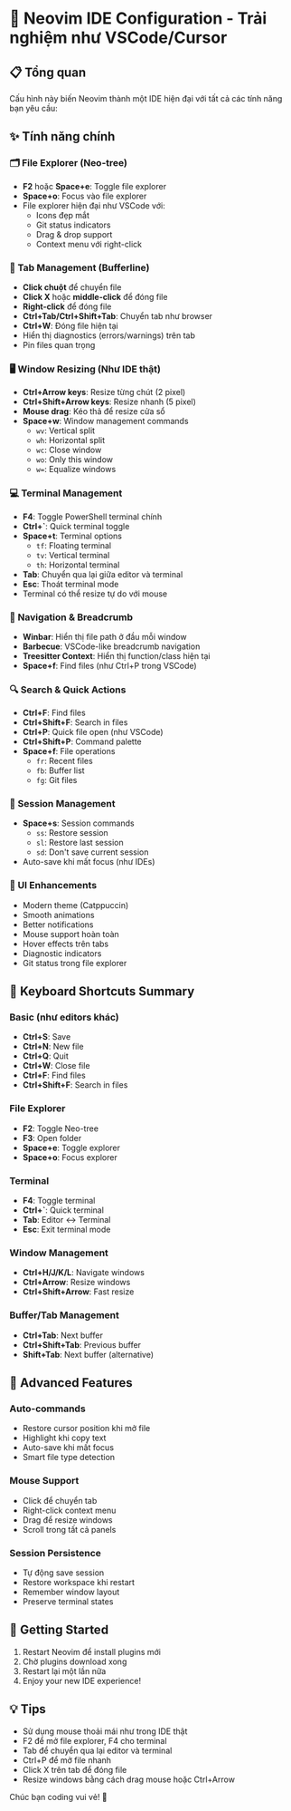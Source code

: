 # 🚀 Neovim IDE Configuration - Trải nghiệm như VSCode/Cursor

## 📋 Tổng quan
Cấu hình này biến Neovim thành một IDE hiện đại với tất cả các tính năng bạn yêu cầu:

## ✨ Tính năng chính

### 🗂️ File Explorer (Neo-tree)
- **F2** hoặc **Space+e**: Toggle file explorer
- **Space+o**: Focus vào file explorer
- File explorer hiện đại như VSCode với:
  - Icons đẹp mắt
  - Git status indicators
  - Drag & drop support
  - Context menu với right-click

### 📑 Tab Management (Bufferline)
- **Click chuột** để chuyển file
- **Click X** hoặc **middle-click** để đóng file
- **Right-click** để đóng file
- **Ctrl+Tab/Ctrl+Shift+Tab**: Chuyển tab như browser
- **Ctrl+W**: Đóng file hiện tại
- Hiển thị diagnostics (errors/warnings) trên tab
- Pin files quan trọng

### 🖥️ Window Resizing (Như IDE thật)
- **Ctrl+Arrow keys**: Resize từng chút (2 pixel)
- **Ctrl+Shift+Arrow keys**: Resize nhanh (5 pixel)
- **Mouse drag**: Kéo thả để resize cửa sổ
- **Space+w**: Window management commands
  - `wv`: Vertical split
  - `wh`: Horizontal split
  - `wc`: Close window
  - `wo`: Only this window
  - `w=`: Equalize windows

### 💻 Terminal Management
- **F4**: Toggle PowerShell terminal chính
- **Ctrl+`**: Quick terminal toggle
- **Space+t**: Terminal options
  - `tf`: Floating terminal
  - `tv`: Vertical terminal
  - `th`: Horizontal terminal
- **Tab**: Chuyển qua lại giữa editor và terminal
- **Esc**: Thoát terminal mode
- Terminal có thể resize tự do với mouse

### 🧭 Navigation & Breadcrumb
- **Winbar**: Hiển thị file path ở đầu mỗi window
- **Barbecue**: VSCode-like breadcrumb navigation
- **Treesitter Context**: Hiển thị function/class hiện tại
- **Space+f**: Find files (như Ctrl+P trong VSCode)

### 🔍 Search & Quick Actions
- **Ctrl+F**: Find files
- **Ctrl+Shift+F**: Search in files
- **Ctrl+P**: Quick file open (như VSCode)
- **Ctrl+Shift+P**: Command palette
- **Space+f**: File operations
  - `fr`: Recent files
  - `fb`: Buffer list
  - `fg`: Git files

### 💾 Session Management
- **Space+s**: Session commands
  - `ss`: Restore session
  - `sl`: Restore last session
  - `sd`: Don't save current session
- Auto-save khi mất focus (như IDEs)

### 🎨 UI Enhancements
- Modern theme (Catppuccin)
- Smooth animations
- Better notifications
- Mouse support hoàn toàn
- Hover effects trên tabs
- Diagnostic indicators
- Git status trong file explorer

## 🎯 Keyboard Shortcuts Summary

### Basic (như editors khác)
- **Ctrl+S**: Save
- **Ctrl+N**: New file
- **Ctrl+Q**: Quit
- **Ctrl+W**: Close file
- **Ctrl+F**: Find files
- **Ctrl+Shift+F**: Search in files

### File Explorer
- **F2**: Toggle Neo-tree
- **F3**: Open folder
- **Space+e**: Toggle explorer
- **Space+o**: Focus explorer

### Terminal
- **F4**: Toggle terminal
- **Ctrl+`**: Quick terminal
- **Tab**: Editor ↔ Terminal
- **Esc**: Exit terminal mode

### Window Management
- **Ctrl+H/J/K/L**: Navigate windows
- **Ctrl+Arrow**: Resize windows
- **Ctrl+Shift+Arrow**: Fast resize

### Buffer/Tab Management
- **Ctrl+Tab**: Next buffer
- **Ctrl+Shift+Tab**: Previous buffer
- **Shift+Tab**: Next buffer (alternative)

## 🔧 Advanced Features

### Auto-commands
- Restore cursor position khi mở file
- Highlight khi copy text
- Auto-save khi mất focus
- Smart file type detection

### Mouse Support
- Click để chuyển tab
- Right-click context menu
- Drag để resize windows
- Scroll trong tất cả panels

### Session Persistence
- Tự động save session
- Restore workspace khi restart
- Remember window layout
- Preserve terminal states

## 🚀 Getting Started

1. Restart Neovim để install plugins mới
2. Chờ plugins download xong
3. Restart lại một lần nữa
4. Enjoy your new IDE experience!

## 💡 Tips
- Sử dụng mouse thoải mái như trong IDE thật
- F2 để mở file explorer, F4 cho terminal
- Tab để chuyển qua lại editor và terminal
- Ctrl+P để mở file nhanh
- Click X trên tab để đóng file
- Resize windows bằng cách drag mouse hoặc Ctrl+Arrow

Chúc bạn coding vui vẻ! 🎉
